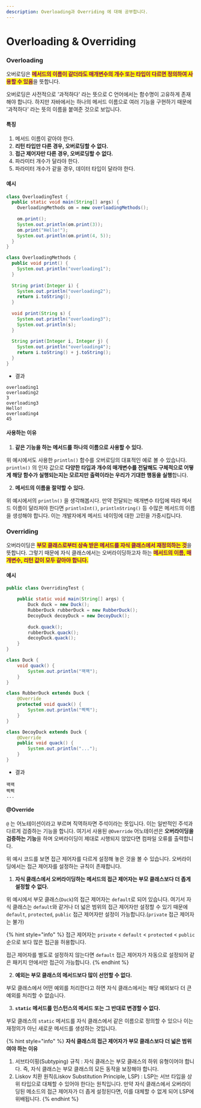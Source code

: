 ```yaml
---
description: Overloading과 Overriding 에 대해 공부합니다.
---
```


# Overloading & Overriding

### Overloading

오버로딩은 <mark style="color:purple;">**메서드의 이름이 같더라도 매개변수의 개수 또는 타입이 다르면 정의하여 사용할 수 있음**</mark>을 뜻합니다.

오버로딩은 사전적으로 '과적하다' 라는 뜻으로 C 언어에서는 함수명이 고유하게 존재해야 합니다. 하지만 자바에서는 하나의 메서드 이름으로 여러 기능을 구현하기 때문에 '과적하다' 라는 뜻의 이름을 붙여준 것으로 보입니다.

#### 특징

1. 메서드 이름이 같아야 한다.
2. **리턴 타입만 다른 경우, 오버로딩할 수 없다.**
3. **접근 제어자만 다른 경우, 오버로딩할 수 없다.**
4. 파라미터 개수가 달라야 한다.
5. 파라미터 개수가 같을 경우, 데이터 타입이 달라야 한다.

#### 예시

```java
class OverloadingTest {
  public static void main(String[] args) {
    OverloadingMethods om = new overloadingMethods();
    
    om.print();
    System.out.println(om.print(3));
    om.print("Hello!");
    System.out.println(om.print(4, 5));
  }
}

class OverloadingMethods {
  public void print() {
    System.out.println("overloading1");
  }
  
  String print(Integer i) {
    System.out.println("overloading2");
    return i.toString();
  }
  
  void print(String s) {
    System.out.println("overloading3");
    System.out.println(s);
  }
  
  String print(Integer i, Integer j) {
    System.out.println("overloading4");
    return i.toString() + j.toString();
  }
}
```

* 결과

```shell
overloading1
overloading2
3
overloading3
Hello!
overloading4
45
```

#### 사용하는 이유

1. **같은 기능을 하는 메서드를 하나의 이름으로 사용할 수 있다.**

위 예시에서도 사용한 `println()` 함수를 오버로딩의 대표적인 예로 볼 수 있습니다. `println()` 의 인자 값으로 **다양한 타입과 개수의 매개변수를 전달해도 구체적으로 어떻게 해당 함수가 실행되는지는 모르지만 출력이라는 우리가 기대한 행동을 실행**합니다.

2. **메서드의 이름을 절약할 수 있다.**

위 예시에서의 `println()` 을 생각해봅시다. 만약 전달되는 매개변수 타입에 따라 메서드 이름이 달라져야 한다면 `printlnInt()`, `printlnString()` 등 수많은 메서드의 이름을 생성해야 합니다. 이는 개발자에게 메서드 네이밍에 대한 고민을 가중시킵니다.

### Overriding

오버라이딩은 <mark style="color:purple;">**부모 클래스로부터 상속 받은 메서드를 자식 클래스에서 재정의하는 것**</mark>을 뜻합니다. 그렇기 때문에 자식 클래스에서는 오버라이딩하고자 하는 <mark style="color:purple;">**메서드의 이름, 매개변수, 리턴 값이 모두 같아야 합니다.**</mark>

#### 예시

```java
public class OverridingTest {

	public static void main(String[] args) {
		Duck duck = new Duck();
		RubberDuck rubberDuck = new RubberDuck();
		DecoyDuck decoyDuck = new DecoyDuck();
		
		duck.quack();
		rubberDuck.quack();
		decoyDuck.quack();
	}
}

class Duck {
	void quack() {
		System.out.println("꽥꽥");
	}
}

class RubberDuck extends Duck {
	@Override
	protected void quack() {
		System.out.println("삑삑");
	}
}

class DecoyDuck extends Duck {
	@Override
	public void quack() {
		System.out.println("...");
	}
}
```

* 결과

```shell
꽥꽥
삑삑
...
```

#### @Override

`@` 는 어노테이션이라고 부르며 직역하자면 주석이라는 뜻입니다. 이는 일반적인 주석과 다르게 검증하는 기능을 합니다. 여기서 사용된 `@Override` 어노테이션은 **오버라이딩을 검증하는 기능**을 하며 오버라이딩이 제대로 시행되지 않았다면 컴파일 오류를 출력합니다.

위 예시 코드를 보면 접근 제어자를 다르게 설정해 놓은 것을 볼 수 있습니다. 오버라이딩에서는 접근 제어자를 설정하는 규칙이 존재합니다.

1. **자식 클래스에서 오버라이딩하는 메서드의 접근 제어자는 부모 클래스보다 더 좁게 설정할 수 없다.**

위 예시에서 부모 클래스(`Duck`)의 접근 제어자는 `default`로 되어 있습니다. 여기서 자식 클래스는 `default`와 같거나 더 넓은 범위의 접근 제어자만 설정할 수 있기 때문에 `default`, `protected`, `public` 접근 제어자만 설정이 가능합니다.(`private` 접근 제어자는 불가)

{% hint style="info" %}
접근 제어자는 `private` < `default` < `protected` < `public` 순으로 보다 많은 접근을 허용합니다.

접근 제어자를 별도로 설정하지 않는다면 `default` 접근 제어자가 자동으로 설정되어 같은 패키지 안에서만 접근이 가능합니다.
{% endhint %}

2. **예외는 부모 클래스의 메서드보다 많이 선언할 수 없다.**

부모 클래스에서 어떤 예외를 처리한다고 하면 자식 클래스에서는 해당 예외보다 더 큰 예외를 처리할 수 없습니다.

3. **`static` 메서드를 인스턴스의 메서드 또는 그 반대로 변경할 수 없다.**

부모 클래스의 `static` 메서드를 자식 클래스에서 같은 이름으로 정의할 수 있으나 이는 재정의가 아닌 새로운 메서드를 생성하는 것입니다.

{% hint style="info" %}
**자식 클래스의 접근 제어자가 부모 클래스보다 더 넓은 범위여야 하는 이유**

1. 서브타이핑(Subtyping) 규칙 : 자식 클래스는 부모 클래스의 하위 유형이어야 합니다. 즉, 자식 클래스는 부모 클래스의 모든 동작을 보장해야 합니다.
2. Liskov 치환 원칙(Liskov Substitution Principle, LSP) : LSP는 서브 타입을 상위 타입으로 대체할 수 있어야 한다는 원칙입니다. 만약 자식 클래스에서 오버라이딩된 메소드의 접근 제어자가 더 좁게 설정된다면, 이를 대체할 수 없게 되어 LSP에 위배됩니다.
{% endhint %}

